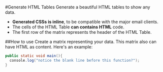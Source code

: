 #Generate HTML Tables
Generate a beautiful HTML tables to show any data.
* **Generated CSSs is inline**, to be compatible with the major email clients.
* The cells of the HTML Table **can contains HTML** code.
* The first row of the matrix represents the header of the HTML Table.


##How to use
Create a matrix representing your data. This matrix also can have HTML as content.
Here's an example:

```java
public static void main(){
  console.log("notice the blank line before this function?");
}
```
